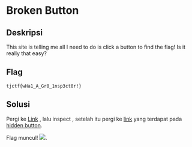 # Broken Button

## Deskripsi
This site is telling me all I need to do is click a button to find the flag! Is it really that easy?

## Flag
```
tjctf{wHa1_A_Gr8_1nsp3ct0r!}
```

## Solusi
Pergi ke [Link](https://broken_button.tjctf.org/) , lalu inspect , setelah itu pergi ke [link](https://broken_button.tjctf.org/find_the_flag!.html) yang terdapat pada [hidden button](https://github.com/nissyua/TJCTF2020/blob/master/Web/Broken%20Button/ss.PNG). 

Flag muncul! ![](https://github.com/nissyua/TJCTF2020/blob/master/Web/Broken%20Button/flag.PNG).
